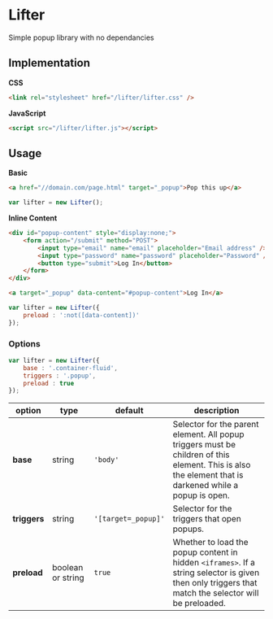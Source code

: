 # Lifter
Simple popup library with no dependancies  

## Implementation
**CSS**
```html
<link rel="stylesheet" href="/lifter/lifter.css" />
```  
**JavaScript**
```html
<script src="/lifter/lifter.js"></script>
```



## Usage

**Basic**
```html
<a href="//domain.com/page.html" target="_popup">Pop this up</a>
```

```javascript
var lifter = new Lifter();
```


**Inline Content**
```html
<div id="popup-content" style="display:none;">
	<form action="/submit" method="POST">
    	<input type="email" name="email" placeholder="Email address" /><br />
        <input type="password" name="password" placeholder="Password" /><br />
        <button type="submit">Log In</button>
    </form>
</div>

<a target="_popup" data-content="#popup-content">Log In</a>
```
```javascript
var lifter = new Lifter({
	preload : ':not([data-content])'
});
```


### Options
```javascript
var lifter = new Lifter({
	base : '.container-fluid',
	triggers : '.popup',
	preload : true
});
```


| option | type   | default | description |
|--------|--------|---------|-------------|
| **base** | string | `'body'` | Selector for the parent element.  All popup triggers must be children of this element. This is also the element that is darkened while a popup is open. |
| **triggers** | string | `'[target=_popup]'` | Selector for the triggers that open popups. |
| **preload** | boolean or string | `true` | Whether to load the popup content in hidden `<iframes>`. If a string selector is given then only triggers that match the selector will be preloaded. |
